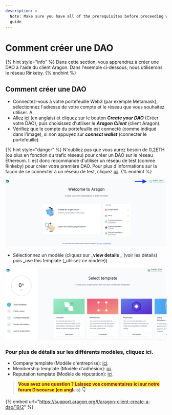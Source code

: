 ```yaml
---
description: >-
  Note: Make sure you have all of the prerequisites before proceeding with this
  guide
---
```


# Comment créer une DAO

{% hint style="info" %}
Dans cette section, vous apprendrez à créer une DAO à l'aide du client Aragon. Dans l'exemple ci-dessous, nous utiliserons le réseau Rinkeby.
{% endhint %}

## Comment créer une DAO

* Connectez-vous à votre portefeuille Web3 (par exemple Metamask), sélectionnez l'adresse de votre compte et le réseau que vous souhaitez utiliser. A
* Allez [ici](https://aragon.org) (en anglais) et cliquez sur le bouton _**Create your DAO**_ (Créer votre DAO), puis choisissez d'utiliser le _**Aragon Client**_ (client Aragon).&#x20;
* Vérifiez que le compte du portefeuille est connecté (comme indiqué dans l'image), si non appuyez sur _**connect wallet**_ (connecter le portefeuille).

{% hint style="danger" %}
N'oubliez pas que vous aurez besoin de 0,2ETH (ou plus en fonction du trafic réseau) pour créer un DAO sur le réseau Ethereum. Il est donc recommandé d'utiliser un réseau de test (comme Rinkeby) pour créer votre première DAO. Pour plus d'informations sur la façon de se connecter à un réseau de test, cliquez [ici](../../set-up-metamask/getting-started-with-rinkeby-testnet.md).
{% endhint %}

![Vérifiez la connexion du portefeuille.](<../../../.gitbook/assets/Schermata 2022-02-04 alle 18.42.46.png>)

* Sélectionnez un modèle (cliquez sur \_**view details** \_ (voir les détails) puis _use this template (_utilisez ce modèle)).

![Sélectionnez le modèle](<../../../.gitbook/assets/Schermata 2022-02-04 alle 18.41.40.png>)

### Pour plus de détails sur les différents modèles, cliquez ici.

* Company template (Modèle d'entreprise): [ici](use-company-template.md).
* Membership template (Modèle d'adhésion): [ici](use-membership-template.md).
* Reputation template (Modèle de réputation): [ici](page-1.md).

> <mark style="color:purple;">**Vous avez une question ? Laissez vos commentaires ici sur notre forum Discourse (en angl**</mark>ais) **👇**

{% embed url="https://support.aragon.org/t/aragon-client-create-a-dao/19/2" %}
